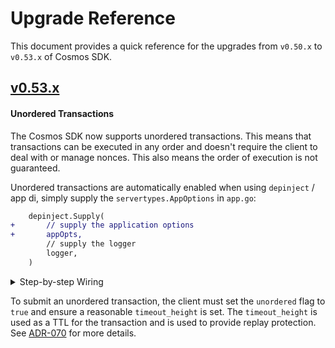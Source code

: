 # Upgrade Reference

This document provides a quick reference for the upgrades from `v0.50.x` to `v0.53.x` of Cosmos SDK.

## [v0.53.x](https://github.com/cosmos/cosmos-sdk/releases/tag/v0.53.0)

#### Unordered Transactions

The Cosmos SDK now supports unordered transactions. This means that transactions
can be executed in any order and doesn't require the client to deal with or manage
nonces. This also means the order of execution is not guaranteed.

Unordered transactions are automatically enabled when using `depinject` / app di, simply supply the `servertypes.AppOptions` in `app.go`:

```diff
	depinject.Supply(
+		// supply the application options
+		appOpts,
		// supply the logger
		logger,
	)
```

<details>
<summary>Step-by-step Wiring </summary>
If you are still using the legacy wiring, you must enable unordered transactions manually:

* Update the `App` constructor to create, load, and save the unordered transaction
  manager.

  ```go
  func NewApp(...) *App {
      // ...

      // create, start, and load the unordered tx manager
      utxDataDir := filepath.Join(cast.ToString(appOpts.Get(flags.FlagHome)), "data")
      app.UnorderedTxManager = unorderedtx.NewManager(utxDataDir)
      app.UnorderedTxManager.Start()

      if err := app.UnorderedTxManager.OnInit(); err != nil {
          panic(fmt.Errorf("failed to initialize unordered tx manager: %w", err))
      }
  }
  ```

* Add the decorator to the existing AnteHandler chain, which should be as early
  as possible.

  ```go
  anteDecorators := []sdk.AnteDecorator{
      ante.NewSetUpContextDecorator(),
      // ...
      ante.NewUnorderedTxDecorator(unorderedtx.DefaultMaxTimeoutDuration, options.TxManager, options.Environment),
      // ...
  }

  return sdk.ChainAnteDecorators(anteDecorators...), nil
  ```

* If the App has a SnapshotManager defined, you must also register the extension
  for the TxManager.

  ```go
  if manager := app.SnapshotManager(); manager != nil {
      err := manager.RegisterExtensions(unorderedtx.NewSnapshotter(app.UnorderedTxManager))
      if err != nil {
          panic(fmt.Errorf("failed to register snapshot extension: %w", err))
      }
  }
  ```

* Create or update the App's `Preblocker()` method to call the unordered tx
  manager's `OnNewBlock()` method.

  ```go
  ...
  app.SetPreblocker(app.PreBlocker)
  ...

  func (app *SimApp) PreBlocker(ctx sdk.Context, req *abci.RequestFinalizeBlock) (*sdk.ResponsePreBlock, error) {
      app.UnorderedTxManager.OnNewBlock(ctx.BlockTime())
      return app.ModuleManager.PreBlock(ctx, req)
  }
  ```

* Create or update the App's `Close()` method to close the unordered tx manager.
  Note, this is critical as it ensures the manager's state is written to file
  such that when the node restarts, it can recover the state to provide replay
  protection.

<<<<<<< HEAD
  ```go
  func (app *App) Close() error {
      // ...
=======
:::warning

Using `protocolpool` will cause the following `x/distribution` handlers to return an error:


**QueryService**

- `CommunityPool`

**MsgService**

- `CommunityPoolSpend`
- `FundCommunityPool`

If you have services that rely on this functionality from `x/distribution`, please update them to use the `x/protocolpool` equivalents.

:::

⚠️Adding this module requires a `StoreUpgrade`⚠️
>>>>>>> 43f8fa113 (docs: explicit warnings about using external community pool with x/distribution (#24398))

      // close the unordered tx manager
      if e := app.UnorderedTxManager.Close(); e != nil {
          err = errors.Join(err, e)
      }

      return err
  }
  ```

</details>

To submit an unordered transaction, the client must set the `unordered` flag to
`true` and ensure a reasonable `timeout_height` is set. The `timeout_height` is
used as a TTL for the transaction and is used to provide replay protection. See
[ADR-070](https://github.com/cosmos/cosmos-sdk/blob/main/docs/architecture/adr-070-unordered-transactions.md) for more details.
